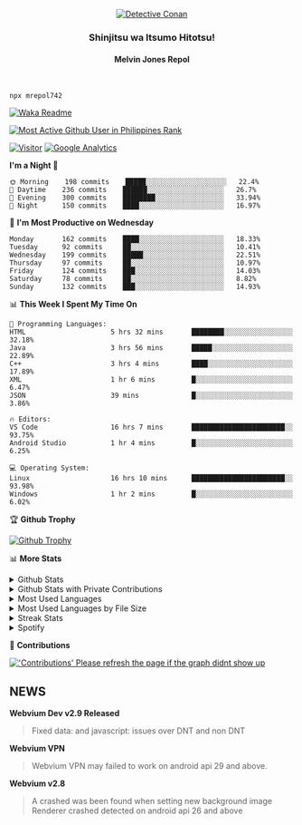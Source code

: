 <p align="center">
<a href="https://mrepol742.github.io">
  <img alt="Detective Conan" src="https://mrepol742-gif-randomizer.vercel.app/api" /> 
  </a> 
  <h3 align="center">Shinjitsu wa Itsumo Hitotsu!</h3>
  <h4 align="center">Melvin Jones Repol</h4>
</p>
<br>

~~~
npx mrepol742
~~~
[![Waka Readme](https://github.com/mrepol742/mrepol742/actions/workflows/README.yml/badge.svg)](https://github.com/mrepol742/mrepol742/actions/workflows/README.yml)

[![Most Active Github User in Philippines Rank](https://enibdhv97zm33sz.m.pipedream.net)](https://mrepol742.github.io)

[![Visitor](https://visitor-badge.glitch.me/badge?page_id=mrepol742)](https:/mrepol742.github.io) [![Google Analytics](https://ga-beacon.appspot.com/UA-211882290-2/profile-readme)](https://mrepol742.github.io)

[comment]: <> (This is a automated generated Data from github action workflow)
[comment]: <> (START OF GENERATED DATA)

<!--START_SECTION:waka-->
**I'm a Night 🦉** 

```text
🌞 Morning    198 commits    █████░░░░░░░░░░░░░░░░░░░░   22.4% 
🌆 Daytime    236 commits    ██████░░░░░░░░░░░░░░░░░░░   26.7% 
🌃 Evening    300 commits    ████████░░░░░░░░░░░░░░░░░   33.94% 
🌙 Night      150 commits    ████░░░░░░░░░░░░░░░░░░░░░   16.97%

```
📅 **I'm Most Productive on Wednesday** 

```text
Monday       162 commits    ████░░░░░░░░░░░░░░░░░░░░░   18.33% 
Tuesday      92 commits     ██░░░░░░░░░░░░░░░░░░░░░░░   10.41% 
Wednesday    199 commits    █████░░░░░░░░░░░░░░░░░░░░   22.51% 
Thursday     97 commits     ██░░░░░░░░░░░░░░░░░░░░░░░   10.97% 
Friday       124 commits    ███░░░░░░░░░░░░░░░░░░░░░░   14.03% 
Saturday     78 commits     ██░░░░░░░░░░░░░░░░░░░░░░░   8.82% 
Sunday       132 commits    ███░░░░░░░░░░░░░░░░░░░░░░   14.93%

```


📊 **This Week I Spent My Time On** 

```text
💬 Programming Languages: 
HTML                     5 hrs 32 mins       ████████░░░░░░░░░░░░░░░░░   32.18% 
Java                     3 hrs 56 mins       █████░░░░░░░░░░░░░░░░░░░░   22.89% 
C++                      3 hrs 4 mins        ████░░░░░░░░░░░░░░░░░░░░░   17.89% 
XML                      1 hr 6 mins         █░░░░░░░░░░░░░░░░░░░░░░░░   6.47% 
JSON                     39 mins             █░░░░░░░░░░░░░░░░░░░░░░░░   3.86%

🔥 Editors: 
VS Code                  16 hrs 7 mins       ███████████████████████░░   93.75% 
Android Studio           1 hr 4 mins         █░░░░░░░░░░░░░░░░░░░░░░░░   6.25%

💻 Operating System: 
Linux                    16 hrs 10 mins      ███████████████████████░░   93.98% 
Windows                  1 hr 2 mins         █░░░░░░░░░░░░░░░░░░░░░░░░   6.02%

```


<!--END_SECTION:waka-->

[comment]: <> (END OF GENERATED DATA)

<p>

🏆 **Github Trophy**
  
<a href="https://mrepol742.github.io">
<img alt="Github Trophy" src="https://github-profile-trophy.vercel.app/?username=mrepol742&theme=gruvbox">
</a>
</p>

<p>

📊 **More Stats**
  
<details>
  <summary>Github Stats</summary>
  <br>
  <a href="https://mrepol742.github.io">
  <img alt="Github Stats" src="https://github-readme-stats.vercel.app/api?username=mrepol742&show_icons=true&count_private=true&theme=gruvbox">
</a>  
  
</details> 
  
  <details>
  <summary>Github Stats with Private Contributions</summary>
  <br>
 <a href="https://mrepol742.github.io">
<img alt="Github Stats with Private Contributions" src="https://mrepol742.github.io/github-stats/generated/overview.svg">
</a>
</details>
  
<details>
  <summary>Most Used Languages</summary>
  <br>
 <a href="https://mrepol742.github.io">
<img alt="Most Used Languages" src="https://github-readme-stats.vercel.app/api/top-langs/?username=mrepol742&layout=compact&include_all_commits=true&&count_private=true&langs_count=20&theme=gruvbox">
</a>
</details>

 <details>
  <summary>Most Used Languages by File Size</summary>
  <br>
 <a href="https://mrepol742.github.io">
<img alt="Most Used Languages by File Size" src="https://mrepol742.github.io/github-stats/generated/languages.svg">
</a>
</details>

<details>
  <summary>Streak Stats</summary>
  <br>
<a href="https://mrepol742.github.io">
<img alt="'Streak Stats' Please refresh the page if the stats didnt show up" src="https://mrepol742-streak-stats.herokuapp.com/?user=mrepol742&theme=gruvbox">
</a>
</p>
</details>
<details>
  <summary>Spotify</summary>
  <br>
<a href="https://mrepol742.github.io">
<img alt="Spotify" src="https://spotify-recently-played-readme.vercel.app/api?user=7xx9e7hwq1qyown0m4ut78pcz&count=10&unique=true">
</a>
</p>
</details>


📜 **Contributions**
  
<a href="https://mrepol742.github.io">
<img alt="'Contributions' Please refresh the page if the graph didnt show up" src="https://mrepol742-activity-graph.herokuapp.com/graph?username=mrepol742&theme=github&hide_border=true">
</a>
</p>

## NEWS
**Webvium Dev v2.9 Released**
> Fixed data: and javascript: issues over DNT and non DNT

**Webvium VPN**
>Webvium VPN may failed to work on android api 29 and above.

**Webvium v2.8**
>A crashed was been found when setting new background image <br> Renderer crashed detected on android api 26 and above
